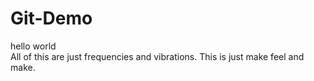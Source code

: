 # Git-Demo<br>
hello world <br>
All of this are just frequencies and vibrations.
This is just make feel and make.
